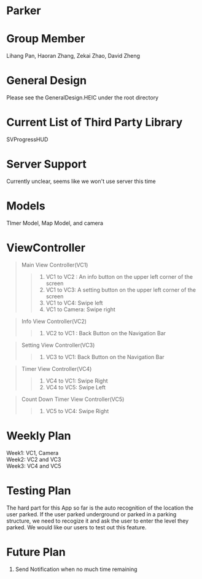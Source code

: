 # Parker
# Group Member
Lihang Pan, Haoran Zhang, Zekai Zhao, David Zheng

# General Design
Please see the GeneralDesign.HEIC under the root directory

# Current List of Third Party Library
SVProgressHUD 

# Server Support
Currently unclear, seems like we won't use server this time

# Models
TImer Model, Map Model, and camera

# ViewController 
> Main View Controller(VC1)
> > 1. VC1 to VC2 : An info button on the upper left corner of the screen
> > 2. VC1 to VC3: A setting button on the upper left corner of the screen
> > 3. VC1 to VC4: Swipe left
> > 4. VC1 to Camera: Swipe right

> Info View Controller(VC2)
> > 1. VC2 to VC1 : Back Button on the Navigation Bar

> Setting View Controller(VC3)
> > 1. VC3 to VC1: Back Button on the Navigation Bar

>  Timer View Controller(VC4)
> > 1. VC4 to VC1: Swipe Right
> > 2. VC4 to VC5: Swipe Left

> Count Down Timer View Controller(VC5)
> > 1. VC5 to VC4: Swipe Right

# Weekly Plan
Week1: VC1, Camera  
Week2: VC2 and VC3  
Week3: VC4 and VC5  

# Testing Plan
 The hard part for this App so far is the auto recognition of the location the user parked. If the user parked underground or parked in a parking structure, we need to recogize it and ask the user to enter the level they parked. We would like our users to test out this feature.
 
# Future Plan
1. Send Notification when no much time remaining
